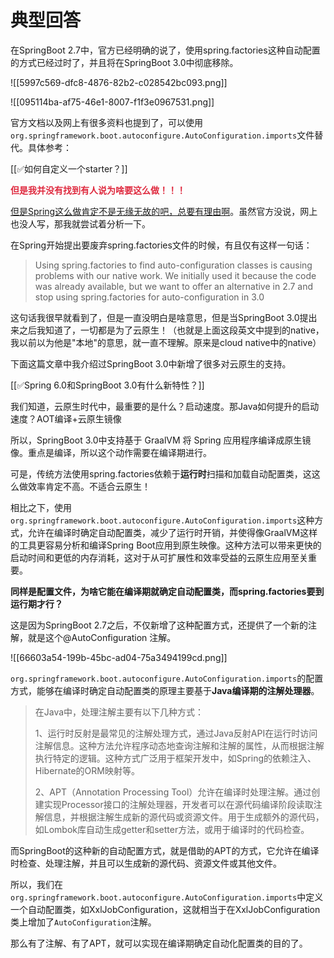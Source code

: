 # 典型回答


在SpringBoot 2.7中，官方已经明确的说了，使用spring.factories这种自动配置的方式已经过时了，并且将在SpringBoot 3.0中彻底移除。



![[5997c569-dfc8-4876-82b2-c028542bc093.png]]



![[095114ba-af75-46e1-8007-f1f3e0967531.png]]





官方文档以及网上有很多资料也提到了，可以使用`org.springframework.boot.autoconfigure.AutoConfiguration.imports`文件替代。具体参考：



[[✅如何自定义一个starter？]]



**<font style="color:#DF2A3F;">但是我并没有找到有人说为啥要这么做！！！</font>**

**<font style="color:#DF2A3F;"></font>**

<u>但是Spring这么做肯定不是无缘无故的吧，总要有理由啊</u>。虽然官方没说，网上也没人写，那我就尝试着分析一下。



在Spring开始提出要废弃spring.factories文件的时候，有且仅有这样一句话：



> Using spring.factories to find auto-configuration classes is causing problems with our native work. We initially used it because the code was already available, but we want to offer an alternative in 2.7 and stop using spring.factories for auto-configuration in 3.0
>



这句话我很早就看到了，但是一直没明白是啥意思，但是当SpringBoot 3.0提出来之后我知道了，一切都是为了云原生！（也就是上面这段英文中提到的native，我以前以为他是"本地"的意思，就一直不理解。原来是cloud native中的native）



下面这篇文章中我介绍过SpringBoot 3.0中新增了很多对云原生的支持。



[[✅Spring 6.0和SpringBoot 3.0有什么新特性？]]



我们知道，云原生时代中，最重要的是什么？启动速度。那Java如何提升的启动速度？AOT编译+云原生镜像



所以，SpringBoot 3.0中支持基于 GraalVM 将 Spring 应用程序编译成原生镜像。重点是编译，所以这个动作需要在编译期进行。



可是，传统方法使用spring.factories依赖于**运行时**扫描和加载自动配置类，这这么做效率肯定不高。不适合云原生！



相比之下，使用`org.springframework.boot.autoconfigure.AutoConfiguration.imports`这种方式，允许在编译时确定自动配置类，减少了运行时开销，并使得像GraalVM这样的工具更容易分析和编译Spring Boot应用到原生映像。这种方法可以带来更快的启动时间和更低的内存消耗，这对于从可扩展性和效率受益的云原生应用至关重要。



**同样是配置文件，为啥它能在编译期就确定自动配置类，而spring.factories要到运行期才行？**



这是因为SpringBoot 2.7之后，不仅新增了这种配置方式，还提供了一个新的注解，就是这个@AutoConfiguration 注解。



![[66603a54-199b-45bc-ad04-75a3494199cd.png]]





`org.springframework.boot.autoconfigure.AutoConfiguration.imports`的配置方式，能够在编译时确定自动配置类的原理主要基于**Java编译期的注解处理器**。



> 在Java中，处理注解主要有以下几种方式：
>
> 1、运行时反射是最常见的注解处理方式，通过Java反射API在运行时访问注解信息。这种方法允许程序动态地查询注解和注解的属性，从而根据注解执行特定的逻辑。这种方式广泛用于框架开发中，如Spring的依赖注入、Hibernate的ORM映射等。
>
> 2、APT（Annotation Processing Tool）允许在编译时处理注解。通过创建实现Processor接口的注解处理器，开发者可以在源代码编译阶段读取注解信息，并根据注解生成新的源代码或资源文件。用于生成额外的源代码，如Lombok库自动生成getter和setter方法，或用于编译时的代码检查。
>



而SpringBoot的这种新的自动配置方式，就是借助的APT的方式，它允许在编译时检查、处理注解，并且可以生成新的源代码、资源文件或其他文件。



所以，我们在`org.springframework.boot.autoconfigure.AutoConfiguration.imports`中定义一个自动配置类，如XxlJobConfiguration，这就相当于在XxlJobConfiguration类上增加了`AutoConfiguration`注解。



那么有了注解、有了APT，就可以实现在编译期确定自动化配置类的目的了。









